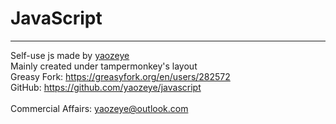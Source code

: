 # JavaScript
<hr />
Self-use js made by <a href="https://github.com/yaozeye" target="_blank">yaozeye</a>
<br />
Mainly created under tampermonkey's layout
<br />
Greasy Fork: <a href="https://greasyfork.org/en/users/282572" target="_blank">https://greasyfork.org/en/users/282572</a>
<br />
GitHub: <a href="https://github.com/yaozeye/javascript' target="_blank">https://github.com/yaozeye/javascript</a>
<br/><br/>
Commercial Affairs: <a href="mailto:yaozeye@outlook.com" target="_blank">yaozeye@outlook.com</a>
